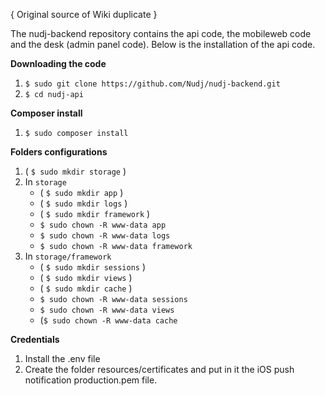 { Original source of Wiki duplicate }

The nudj-backend repository contains the api code, the mobileweb code and the desk (admin panel code). Below is the installation of the api code.

**Downloading the code**

1. `$ sudo git clone https://github.com/Nudj/nudj-backend.git`
2. `$ cd nudj-api` 

**Composer install**

1. `$ sudo composer install`


**Folders configurations**

1. ( `$ sudo mkdir storage` )
2. In `storage`
    * ( `$ sudo mkdir app` )
    * ( `$ sudo mkdir logs` )
    * ( `$ sudo mkdir framework` )
    * `$ sudo chown -R www-data app`
    * `$ sudo chown -R www-data logs`
    * `$ sudo chown -R www-data framework`
3. In `storage/framework`
    * ( `$ sudo mkdir sessions` )     
    * ( `$ sudo mkdir views` )     
    * ( `$ sudo mkdir cache` )  
    * `$ sudo chown -R www-data sessions`
    * `$ sudo chown -R www-data views`
    * (`$ sudo chown -R www-data cache`

**Credentials**

1. Install the .env file
2. Create the folder resources/certificates and put in it the iOS push notification production.pem file.
